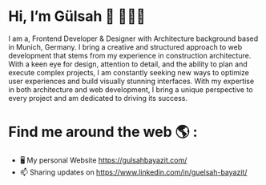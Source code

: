 # Hi, I’m Gülsah 👋 👩🏾‍💻
I am a, Frontend Developer & Designer
with Architecture background based in Munich, Germany. I bring a creative and structured approach to web development that stems from my experience in construction architecture. With a keen eye for design, attention to detail, and the ability to plan and execute complex projects, I am constantly seeking new ways to optimize user experiences and build visually stunning interfaces. With my expertise in both architecture and web development, I bring a unique perspective to every project and am dedicated to driving its success.
# Find me around the web 🌎 :
- 🖥 My personal Website https://gulsahbayazit.com/
- 📫 Sharing updates on https://www.linkedin.com/in/guelsah-bayazit/

<!---
gulsahbayazit/gulsahbayazit is a ✨ special ✨ repository because its `README.md` (this file) appears on your GitHub profile.
You can click the Preview link to take a look at your changes.
--->
